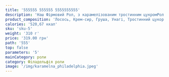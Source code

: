 ```yaml
---
title: '555555 555555 5555555555'
description: 'Наш Фірмовий Рол, з карамелізованим тростинним цукромРол Філадельфія з лососем - неймовірне поєднання у вишуканій форм'
product_composition: 'Лосось, Крем-сир, Груша, Унагі, Тростинний цукор'
calories: '520,67 ккал'
sku: 'sku-5'
weight: '310 г'
price: '319.00 грн'
path: '555'
top: false
parameters: '5'
mainCategory: роли
category: Філадельфія роли
image: '/img/karamelna_philadelphia.jpeg'
---
```

